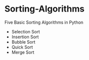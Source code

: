 # Sorting-Algorithms
Five Basic Sorting Algorithms in Python
  * Selection Sort
  * Insertion Sort
  * Bubble Sort
  * Quick Sort
  * Merge Sort
